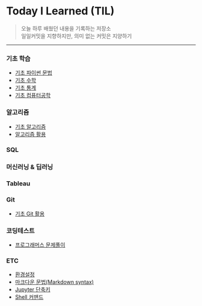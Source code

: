 
# Today I Learned (TIL)
>오늘 하루 배웠던 내용을 기록하는 저장소   
>일일커밋을 지향하지만, 의미 없는 커밋은 지양하기   
----------------------------------------------------------------------------------------------------------------------
### 기초 학습
- [기초 파이썬 문법](https://github.com/vive0508/TIL/blob/main/Python/README.md)
- [기초 수학](https://github.com/vive0508/TIL/blob/main/Basic_Math/basic_math.md)
- [기초 통계](https://github.com/vive0508/TIL/blob/main/Basic_Statistics/README.md)
- [기초 컴퓨터공학]()

### 알고리즘
- [기초 알고리즘](https://github.com/vive0508/TIL/blob/main/Algorithm/README.md)
- [알고리즘 활용](https://github.com/vive0508/TIL/blob/main/Algorithm_practice/README.md)

### SQL

### 머신러닝 & 딥러닝

### Tableau

### Git
- [기초 Git 활용](https://github.com/vive0508/TIL/blob/main/ETC/basic_git.md)

### 코딩테스트
- [프로그래머스 문제풀이](https://github.com/vive0508/TIL/tree/main/Coding_Test/%ED%94%84%EB%A1%9C%EA%B7%B8%EB%9E%98%EB%A8%B8%EC%8A%A4)

### ETC
- [환경설정](https://github.com/vive0508/TIL/blob/main/ETC/setting.md)
- [마크다운 문법(Markdown syntax)](https://github.com/vive0508/TIL/blob/main/ETC/markdown_syntax.md)
- [Jupyter 단축키](https://github.com/vive0508/TIL/blob/main/ETC/jupyter_shortcut.md)
- [Shell 커맨드](https://github.com/vive0508/TIL/blob/main/ETC/shell_commands.md)
